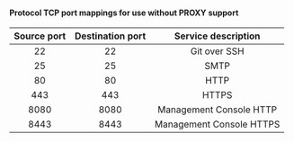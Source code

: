 #### Protocol TCP port mappings for use without PROXY support

| Source port | Destination port |   Service description    |
|:-----------:|:----------------:|:------------------------:|
|     22      |        22        |       Git over SSH       |
|     25      |        25        |           SMTP           |
|     80      |        80        |           HTTP           |
|     443     |       443        |          HTTPS           |
|    8080     |       8080       | Management Console HTTP  |
|    8443     |       8443       | Management Console HTTPS |

